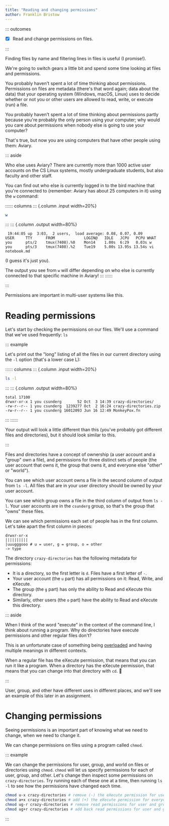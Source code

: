 ```yaml
---
title: "Reading and changing permissions"
author: Franklin Bristow
---
```


::: outcomes

* [X] Read and change permissions on files.

:::

Finding files by name and filtering lines in files is useful (I promise!).

We're going to switch gears a little bit and spend some time looking at files
and permissions.

You probably haven't spent a lot of time thinking about permissions. Permissions
on files are metadata (there's that word again; data about the data) that your
operating system (Windows, macOS, Linux) uses to decide whether or not you or
other users are allowed to read, write, or execute (run) a file.

You probably haven't spent a lot of time thinking about permissions partly
because you're probably the only person using your computer; why would you care
about permissions when nobody else is going to use your computer?

That's true, but now you are using computers that have other people using them:
Aviary.

::: aside

Who else uses Aviary? There are currently more than 1000 active user accounts on
the CS Linux systems, mostly undergraduate students, but also faculty and other
staff.

You can find out who else is currently logged in to the bird machine that you're
connected to (remember: Aviary has about 25 computers in it) using the `w`
command:

:::::: columns
::: {.column .input width=20%}

```bash
w 
```
:::
::: {.column .output width=80%}
```
 19:44:05 up  3:03,  2 users,  load average: 0.08, 0.07, 0.09
USER     TTY      FROM             LOGIN@   IDLE   JCPU   PCPU WHAT
you      pts/2    tmux(7408).%0    Mon14    1.00s  6:29   0.03s w
you      pts/3    tmux(7408).%2    Tue19    5.00s 13.95s 13.54s vi notebook.md
```

(I guess it's just you).

The output you see from `w` will differ depending on who else is currently
connected to that specific machine in Aviary!
:::
::::::

:::

Permissions are important in multi-user systems like this.

Reading permissions
===================

Let's start by checking the permissions on our files. We'll use a command that
we've used frequently: `ls`

::: example

Let's print out the "long" listing of all the files in our current directory
using the `-l` option (that's a lower case L):

:::::: columns
::: {.column .input width=20%}

```bash
ls -l
```

:::
::: {.column .output width=80%}

```
total 17100
drwxr-xr-x 1 you csunderg       52 Oct  3 14:39 crazy-directories/
-rw-r--r-- 1 you csunderg  1239277 Oct  2 16:24 crazy-directories.zip
-rw-r--r-- 1 you csunderg 16012093 Jun 16 12:49 MonkeyPox.fn
```

:::
::::::

Your output will look a little different than this (you've probably got
different files and directories), but it should look similar to this.

:::

Files and directories have a concept of ownership (a user account and a "group"
own a file), and permissions for three distinct sets of people (the user account
that owns it, the group that owns it, and everyone else "other" or "world").

You can see which user account owns a file in the second column of output from
`ls -l`. All files that are in your user directory should be owned by your user
account.

You can see which group owns a file in the third column of output from `ls -l`.
Your user accounts are in the `csunderg` group, so that's the group that "owns"
these files.

We can see which permissions each set of people has in the first column. Let's
take apart the first column in pieces:

```
drwxr-xr-x
|||||||||| 
|uuugggooo # u = user, g = group, o = other
-> type
```

The directory `crazy-directories` has the following metadata for permissions:

* It is a directory, so the first letter is `d`. Files have a first letter of
  `-`.
* Your user account (the `u` part) has all permissions on it: Read, Write, and
  eXecute.
* The group (the `g` part) has only the ability to Read and eXecute this
  directory.
* Similarly, other users (the `o` part) have the ability to Read and eXecute
  this directory.

::: aside

When I think of the word "execute" in the context of the command line, I think
about running a program. Why do directories have execute permissions and other
regular files don't?

This is an unfortunate case of something being [overloaded] and having multiple
meanings in different contexts.

[overloaded]: https://en.wikipedia.org/wiki/Function_overloading

When a regular file has the eXecute permission, that means that you can run it
like a program. When a directory has the eXecute permission, that means that you
can change into that directory with `cd`. :shrug:

:::

User, group, and other have different uses in different places, and we'll see an
example of this later in an assignment.

Changing permissions
====================

Seeing permissions is an important part of knowing what we need to change, when
we need to change it.

We can change permissions on files using a program called `chmod`.

::: example

We can change the permissions for user, group, and world on files or directories
using `chmod`. `chmod` will let us specify permissions for each of user, group,
and other. Let's change then inspect some permissions on `crazy-directories`.
Try running each of these one at a time, then running `ls -l` to see how the
permissions have changed each time.

```bash
chmod u-x crazy-directories # remove (-) the eXecute permission for user
chmod a+x crazy-directories # add (+) the eXecute permission for everyone
chmod ug-r crazy-directories # remove read permissions for user and group
chmod ug+r crazy-directories # add back read permissions for user and group
```

:::
